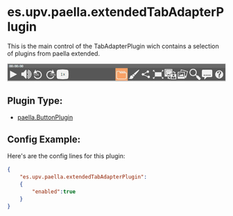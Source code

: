 # es.upv.paella.extendedTabAdapterPlugin

This is the main control of the TabAdapterPlugin wich contains a selection of plugins from paella extended.

![](images/extendedTabAdapterPlugin.jpg)

## Plugin Type:
- [paella.ButtonPlugin](../developer/plugin_types.md)

## Config Example:

Here's are the config lines for this plugin:

```json
{
	"es.upv.paella.extendedTabAdapterPlugin":
	{
		"enabled":true
	}
}
```
